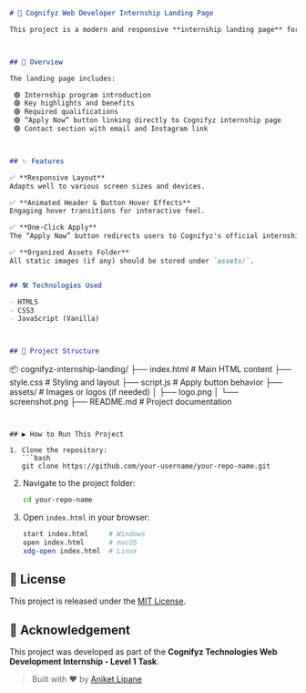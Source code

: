 
```markdown
# 💼 Cognifyz Web Developer Internship Landing Page

This project is a modern and responsive **internship landing page** for **Cognifyz Technologies**. It is designed to showcase internship details, qualifications, and a clear call-to-action for applicants.



## 📌 Overview

The landing page includes:

 🟣 Internship program introduction
 🟣 Key highlights and benefits
 🟣 Required qualifications
 🟣 “Apply Now” button linking directly to Cognifyz internship page
 🟣 Contact section with email and Instagram link



## ✨ Features

✅ **Responsive Layout**  
Adapts well to various screen sizes and devices.

✅ **Animated Header & Button Hover Effects**  
Engaging hover transitions for interactive feel.

✅ **One-Click Apply**  
The “Apply Now” button redirects users to Cognifyz's official internship portal.

✅ **Organized Assets Folder**  
All static images (if any) should be stored under `assets/`.


## 🛠️ Technologies Used

- HTML5  
- CSS3  
- JavaScript (Vanilla)



## 📁 Project Structure

```

📦 cognifyz-internship-landing/
├── index.html              # Main HTML content
├── style.css               # Styling and layout
├── script.js               # Apply button behavior
├── assets/                 # Images or logos (if needed)
│   ├── logo.png
│   └── screenshot.png
├── README.md               # Project documentation

````


## ▶️ How to Run This Project

1. Clone the repository:
   ```bash
   git clone https://github.com/your-username/your-repo-name.git
````

2. Navigate to the project folder:

   ```bash
   cd your-repo-name
   ```

3. Open `index.html` in your browser:

   ```bash
   start index.html     # Windows
   open index.html      # macOS
   xdg-open index.html  # Linux
   ```





## 📄 License

This project is released under the [MIT License](LICENSE).



## 🙌 Acknowledgement

This project was developed as part of the **Cognifyz Technologies Web Development Internship - Level 1 Task**.



> Built with ❤️ by [Aniket Lipane](https://github.com/aniketlipane45)



